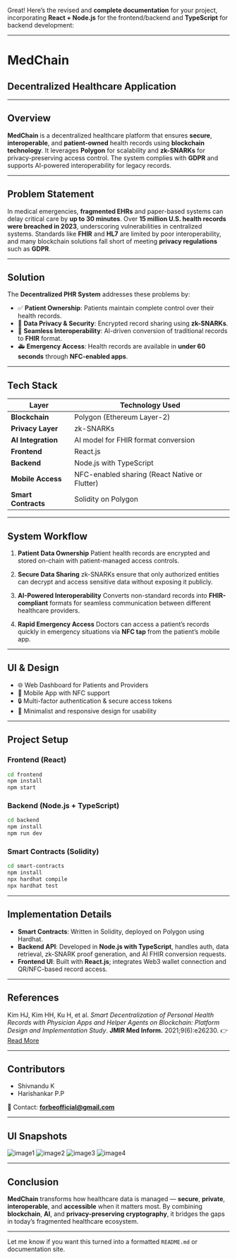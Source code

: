 Great! Here’s the revised and **complete documentation** for your project, incorporating **React + Node.js** for the frontend/backend and **TypeScript** for backend development:

---

# **MedChain**

## **Decentralized Healthcare Application**

---

## **Overview**

**MedChain** is a decentralized healthcare platform that ensures **secure**, **interoperable**, and **patient-owned** health records using **blockchain technology**. It leverages **Polygon** for scalability and **zk-SNARKs** for privacy-preserving access control. The system complies with **GDPR** and supports AI-powered interoperability for legacy records.

---

## **Problem Statement**

In medical emergencies, **fragmented EHRs** and paper-based systems can delay critical care by **up to 30 minutes**. Over **15 million U.S. health records were breached in 2023**, underscoring vulnerabilities in centralized systems. Standards like **FHIR** and **HL7** are limited by poor interoperability, and many blockchain solutions fall short of meeting **privacy regulations** such as **GDPR**.

---

## **Solution**

The **Decentralized PHR System** addresses these problems by:

* ✅ **Patient Ownership**: Patients maintain complete control over their health records.
* 🔐 **Data Privacy & Security**: Encrypted record sharing using **zk-SNARKs**.
* 🔄 **Seamless Interoperability**: AI-driven conversion of traditional records to **FHIR** format.
* 🚑 **Emergency Access**: Health records are available in **under 60 seconds** through **NFC-enabled apps**.

---

## **Tech Stack**

| Layer               | Technology Used                               |
| ------------------- | --------------------------------------------- |
| **Blockchain**      | Polygon (Ethereum Layer-2)                    |
| **Privacy Layer**   | zk-SNARKs                                     |
| **AI Integration**  | AI model for FHIR format conversion           |
| **Frontend**        | React.js                                      |
| **Backend**         | Node.js with TypeScript                       |
| **Mobile Access**   | NFC-enabled sharing (React Native or Flutter) |
| **Smart Contracts** | Solidity on Polygon                           |

---

## **System Workflow**

1. **Patient Data Ownership**
   Patient health records are encrypted and stored on-chain with patient-managed access controls.

2. **Secure Data Sharing**
   zk-SNARKs ensure that only authorized entities can decrypt and access sensitive data without exposing it publicly.

3. **AI-Powered Interoperability**
   Converts non-standard records into **FHIR-compliant** formats for seamless communication between different healthcare providers.

4. **Rapid Emergency Access**
   Doctors can access a patient’s records quickly in emergency situations via **NFC tap** from the patient’s mobile app.

---

## **UI & Design**

* 🌐 Web Dashboard for Patients and Providers
* 📱 Mobile App with NFC support
* 🔒 Multi-factor authentication & secure access tokens
* 🎨 Minimalist and responsive design for usability

---

## **Project Setup**

### Frontend (React)

```bash
cd frontend
npm install
npm start
```

### Backend (Node.js + TypeScript)

```bash
cd backend
npm install
npm run dev
```

### Smart Contracts (Solidity)

```bash
cd smart-contracts
npm install
npx hardhat compile
npx hardhat test
```

---

## **Implementation Details**

* **Smart Contracts**: Written in Solidity, deployed on Polygon using Hardhat.
* **Backend API**: Developed in **Node.js with TypeScript**, handles auth, data retrieval, zk-SNARK proof generation, and AI FHIR conversion requests.
* **Frontend UI**: Built with **React.js**; integrates Web3 wallet connection and QR/NFC-based record access.

---

## **References**

Kim HJ, Kim HH, Ku H, et al. *Smart Decentralization of Personal Health Records with Physician Apps and Helper Agents on Blockchain: Platform Design and Implementation Study*.
**JMIR Med Inform.** 2021;9(6)\:e26230.
👉 [Read More](https://pmc.ncbi.nlm.nih.gov/articles/PMC8218219/)

---

## **Contributors**

* Shivnandu K
* Harishankar P.P

📧 Contact: **[forbeofficial@gmail.com](mailto:forbeofficial@gmail.com)**

---

## **UI Snapshots**

![image1](https://github.com/user-attachments/assets/2292ca27-3372-4094-b8f7-c7b02a633395)
![image2](https://github.com/user-attachments/assets/6189e5ae-e9ea-4cda-b6d2-a1b2e987b68f)
![image3](https://github.com/user-attachments/assets/a5d8aa26-96a7-45b9-a47d-5fa56e8c7c2b)
![image4](https://github.com/user-attachments/assets/65666b85-0048-4477-9a94-7b835c98ce08)

---

## **Conclusion**

**MedChain** transforms how healthcare data is managed — **secure**, **private**, **interoperable**, and **accessible** when it matters most. By combining **blockchain**, **AI**, and **privacy-preserving cryptography**, it bridges the gaps in today’s fragmented healthcare ecosystem.

---

Let me know if you want this turned into a formatted `README.md` or documentation site.
